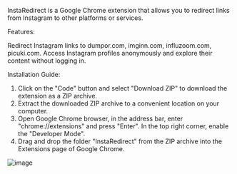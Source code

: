 InstaRedirect is a Google Chrome extension that allows you to redirect links from Instagram to other platforms or services.

Features:

Redirect Instagram links to dumpor.com, imginn.com, influzoom.com, picuki.com. Access Instagram profiles anonymously and explore their content without logging in.

Installation Guide:

1. Click on the "Code" button and select "Download ZIP" to download the extension as a ZIP archive.
2. Extract the downloaded ZIP archive to a convenient location on your computer.
3. Open Google Chrome browser, in the address bar, enter "chrome://extensions" and press "Enter". In the top right corner, enable the "Developer Mode".
4. Drag and drop the folder "InstaRedirect" from the ZIP archive into the Extensions page of Google Chrome.

![image](https://github.com/v1p3rrrrr/InstaRedirect/assets/45924304/2aad3129-f8bb-486b-ab74-ee2157d28c73)
